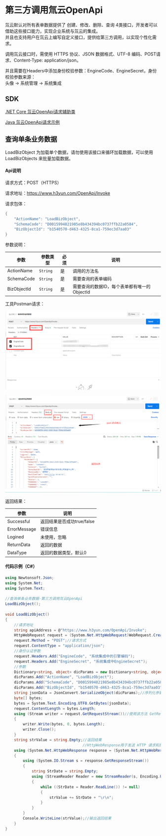 # 第三方调用氚云OpenApi

氚云默认对所有表单数据提供了 创建、修改、删除、查询 4类接口，开发者可以借助这些接口能力，实现企业系统与氚云的集成。
<br/>并且也支持用户在氚云上编写自定义接口，提供给第三方调用，以实现个性化需求。

调用氚云接口时，需使用 HTTPS 协议、JSON 数据格式、UTF-8 编码、POST请求、Content-Type: application/json。

并且需要在Headers中添加身份校验参数：EngineCode、EngineSecret，身份校验参数来源：
<br/>头像 -> 系统管理 -> 系统集成


## SDK

[.NET Core 氚云OpenApi请求辅助类](/h3yun-pro-doc/file/RequestH3yunAPI.cs ':ignore :target=_blank')

[Java 氚云OpenApi请求示例](/h3yun-pro-doc/file/Java-调用氚云接口.zip ':ignore :target=_blank')


## 查询单条业务数据

LoadBizObject 为加载单个数据，请勿使用该接口来循环加载数据，可以使用LoadBizObjects 来批量加载数据。

<!-- tabs:start -->

#### **Api说明**

请求方式：POST（HTTPS）

请求地址：https://www.h3yun.com/OpenApi/Invoke

请求包体：
~~~ cs
{
    "ActionName": "LoadBizObject",
    "SchemaCode": "D0015994821985e8b434394bc0737ffb22a0584",
    "BizObjectId": "b1540570-d463-4325-8ca1-759ec3d7aa03"
}
~~~

参数说明：

| 参数                 | 参数类型                       | 必须                   | 说明        |
|--------------------|----------------------------|----------------------|-----------|
| ActionName           | ```String```               | 是                    | 调用的方法名    |
| SchemaCode            | ```String```               | 是                    | 需要查询的表单编码 |
| BizObjectId           | ```String```               | 是                    | 需要查询的数据ID，每个表单都有唯一的ObjectId        |

工具Postman请求：

![logo](../img/open-api-1.png ':size=80%')

![logo](../img/open-api-4.png ':size=80%')

返回结果：

| 参数            | 说明                   |
|---------------|----------------------|
| Successful    | 返回结果是否成功true/false   |
| ErrorMessage  | 错误信息                 |
| Logined       | 未使用，忽略               |
| ReturnData    | 返回的数据                |
| DataType      | 返回的数据类型，默认0          |

#### **代码示例（C#）**

~~~ cs
using Newtonsoft.Json;
using System.Net;
using System.Text;

//查询单条业务数据-第三方调用氚云OpenApi
LoadBizObject();

void LoadBizObject()
{
    //请求地址
    string apiAddress = @"https://www.h3yun.com/OpenApi/Invoke";
    HttpWebRequest request = (System.Net.HttpWebRequest)WebRequest.Create(apiAddress);
    request.Method = "POST";//请求方式
    request.ContentType = "application/json";
    //身份认证参数
    request.Headers.Add("EngineCode", "系统集成中的引擎编码");
    request.Headers.Add("EngineSecret", "系统集成中EngineSecret");
    //参数
    Dictionary<string, object> dicParams = new Dictionary<string, object>();
    dicParams.Add("ActionName", "LoadBizObject");
    dicParams.Add("SchemaCode", "D0015994821985e8b434394bc0737ffb22a0584");
    dicParams.Add("BizObjectId", "b1540570-d463-4325-8ca1-759ec3d7aa03");
    string jsonData = JsonConvert.SerializeObject(dicParams);//序列化参数
    byte[] bytes;
    bytes = System.Text.Encoding.UTF8.GetBytes(jsonData);
    request.ContentLength = bytes.Length;
    using (Stream writer = request.GetRequestStream())//使用该方法 GetRequestStream 获取流，然后写入该流的数据
    {
        writer.Write(bytes, 0, bytes.Length);
        writer.Close();
    }
    string strValue = string.Empty;//返回结果
                                   //HttpWebResponse用于发送 HTTP 请求和接收 HTTP 响应
    using (System.Net.HttpWebResponse response = (System.Net.HttpWebResponse)request.GetResponse())
    {
        using (System.IO.Stream s = response.GetResponseStream())
        {
            string StrDate = string.Empty;
            using (StreamReader Reader = new StreamReader(s, Encoding.UTF8))
            {
                while ((StrDate = Reader.ReadLine()) != null)
                {
                    strValue += StrDate + "\r\n";
                }
            }
        }
        Console.WriteLine(strValue);//输出返回结果
    }
}
~~~

<!-- tabs:end -->
